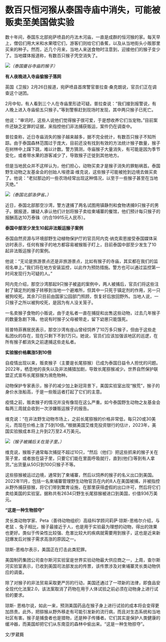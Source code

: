 # 数百只恒河猴从泰国寺庙中消失，可能被贩卖至美国做实验

数十年间，泰国东北部宛萨喷县的丹法木河庙，一直是成群的恒河猴的家。每天早上，僧侣们用大米和水果喂它们，游客们则给它们香蕉，以及从当地街头小贩那里买来的种子。然而，近几个月来，当地人来送食物时注意到，迎接他们的猴子变少了。当地媒体报道称，有数百只猴子凭空消失了。

![](https://inews.gtimg.com/newsapp_bt/0/15692541907/1000)_（泰国曼谷寺庙的猴子）_

**有人夜晚进入寺庙偷猴子落网**

英国《卫报》2月26日报道，宛萨喷县首席警官普拉查·桑克朗说，官员们正在调查这个谜团。

2月中旬，有人看到三个人在寺庙里形迹可疑。普拉查说：“我们接到报警说，有人晚上进入寺庙偷五只猴子。”等到警察赶到现场时发现，其中两只猴子已死亡。

他说：“审讯时，这些人说他们觉得猴子很可爱，于是想收养它们当宠物。”目前案件还缺乏定罪的证据，来指控他们非法捕获贩运，案件仍在调查中。

普拉查称，近日寺庙消失的猴子越来越多，据不完全统计，有数百只猴子不知所踪。由于泰国森林范围过于庞大，目前还没有找到有效的方法统计猴子数量，猴子在树林中上蹿下跳，难以计数。警方猜测，寺庙猴子大量消失，有可能是因为季节变化，或者带水果的游客减少了，导致猴子迁徙到其他地方。

但是当地民众并不这样认为，他们担心，动物买卖才是猴子消失的罪魁祸首。泰国野生动物之友基金会的创始人埃德温·维克说，这些猴子可能被抢到边境去做买卖了。他说：“老挝那边的一些农场经常出现这种情况，以至于一些猴子甚至在当地灭绝。”

![](https://inews.gtimg.com/newsapp_bt/0/15692541957/1000)_（泰国北部洛伊省。）_

近日，泰国北部那空沙湾，警方逮捕了两名试图用镇静剂和食物诱捕9只猴子的男子。据报道，嫌疑人承认他们计划将猴子卖给柬埔寨的餐馆，他们预计每只猴子的报酬高达10万泰铢（约合19915元人民币）。

**泰国中部至少发生10起非法贩运猴子案例**

泰国自然资源与环境部野生动植物保护厅的官员阿内克·纳克索恩接受泰国媒体采访时表示，任何有猴子的地方都容易被猴贩子盯上，目前泰国中部至少发生了10起非法贩运猴子的案例。

他说：“无论是旅游景点还是非旅游景点，比如有猴子的寺庙，其实都在我们的监视名单上。”我们将在地方安装监控，以此作为预防措施。警方也可以通过监控第一时间发现行为可疑的人。”

阿内克介绍，那空沙湾那起9只猴子被盗的案例中，两人被捕后，官员们将这些注射了镇定剂的猴子转移到当地一个避难所，但其中一只死于镇定剂的作用，另一只被狗咬死。其余7只目前由国家公园部门照顾，恢复好后放回野外。当地人说，一只猴子之所以被狗咬死，是因为有人没关笼子。

一名卖猴子食物的小贩说，由于走私者一直在捕捉和出售这些动物，过去几年猴子的数量急剧下降。他说有时猴子父母被带走，留下幼崽只能饿死。

班普特菲赛居民表示，那空沙湾有座山曾经饲养了10万多只猴子，但由于这些走私团伙的存在，现在只剩下不到1万只。她说，官员们应该加强该地区的巡逻，在所有猴子都消失之前逮捕这些走私者。

**实验猴价格飙涨5到10倍**

自疫情出现以来，贩卖猴子（主要是长尾猕猴）已成为泰国日益令人担忧的问题。2022年，栖息地的丧失以及非法捕猎加剧，导致长尾猕猴减少。世界自然保护联盟正式宣布长尾猕猴为濒危物种。

动物保护专家表示，猴子的减少加上新冠背景下，美国实验室出现“猴荒”，猴子的身价水涨船高，于是一些贩运者打起了它们的主意。

疫情之前，贩卖猴子的情况并没有像现在这么严重。如今泰国野生动物之友基金会每两三周就会收到一次涉嫌贩运猴子的报告。

维克说：“在非法野生动物市场上，之前长尾猕猴的价格非常低，每只20或30美元，而现在价格上涨了5到10倍。”根据美国艾维克投资银行的估计，2023年，美国实验猴成本将上升到2万至2.4万美元。

![](https://inews.gtimg.com/newsapp_bt/0/15692541958/1000)_（猴子被捕后关在笼子里。）_

维克说，猴贩子通常每次捕捉不超过10只，“然后（他们）把这些抓来的猴子关在笼子里，或者放在袋子里，只要它们能在里面呼吸就行，直到(他们)等到有人拿货。”出货量从50只到100只猴子不等。

这些猕猴被运过边境，通常到了柬埔寨，然后以饲养的猴子的名义出口到美国。2022年11月，包括一名柬埔寨管理野生动物官员在内的8人在美国被捕，并被指控从野外捕获猕猴，将它们带到繁育设施，在那里获得虚假的出口许可，然后将它们卖给美国的实验室。据称共有2634只野生长尾猕猴被进口到美国，价值936万美元。

**“这是一种生物掠夺”**

灵长类动物学家、Peta（善待动物组织）高级科学顾问莉萨·琼斯-恩格尔介绍，与老鼠
、兔子相比，猴子最接近于人，也是用于实验最为理想的动物，得出的效果也更好。类似于传染性比较强、危害比较大的疾病就需要用到猴子，这也是近来新冠爆发后对猴子需求高涨的原因之一。

琼斯-恩格尔表示，美国正在打击此类犯罪。

美国制药集团公司查尔斯河实验室是世界实验动物最大供应商之一，上周，查尔斯河实验室表示，已收到美国司法部发出的传票，该传票涉及对柬埔寨灵长类动物供应的调查。

除了对猴子的非法贸易采取更严厉的行动，美国还通过了一项新的法律，即食品安全现代化法案2.0，该法案取消了药物在用于人体试验之前必须在动物身上进行试验的要求。

琼斯-
恩格尔说，如此一来，预测美国药品在猴子身上进行试验的成本将会变得更加昂贵。此外，把猕猴从野外移走有可能引发新的流行病，而且对生态系统和当地社区有害。猴子是捕食者也是猎物，还是种子传播者。它们其实是保护人类健康的缓冲器，而美国却把它们从东南亚的森林中偷出来。“这是一种生物掠夺”。

文/罗葳蕤

